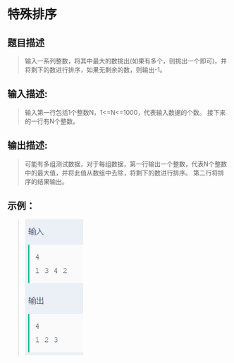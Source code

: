 # 特殊排序

## 题目描述
>输入一系列整数，将其中最大的数挑出(如果有多个，则挑出一个即可)，并将剩下的数进行排序，如果无剩余的数，则输出-1。

## 输入描述:
>输入第一行包括1个整数N，1<=N<=1000，代表输入数据的个数。
>接下来的一行有N个整数。

## 输出描述:
>可能有多组测试数据，对于每组数据，第一行输出一个整数，代表N个整数中的最大值，并将此值从数组中去除，将剩下的数进行排序。
>第二行将排序的结果输出。

## 示例：
>![Image text](sample.PNG)
